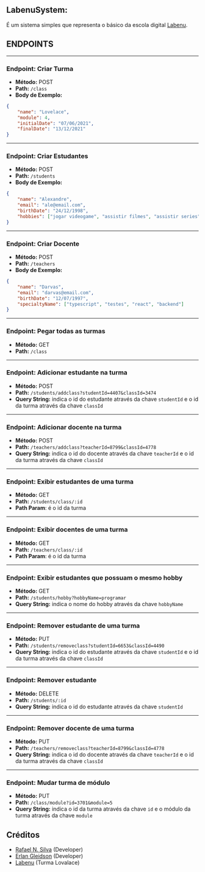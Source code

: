 ## LabenuSystem:

É um sistema simples que representa o básico da escola digital [Labenu](https://www.labenu.com.br/).

## ENDPOINTS

---

### **Endpoint**: Criar Turma

-   **Método:** POST
-   **Path:** `/class`
-   **Body de Exemplo:**

```json
{
    "name": "Lovelace",
    "module": 4,
    "initialDate": "07/06/2021",
    "finalDate": "13/12/2021"
}
```

---

### **Endpoint**: Criar Estudantes

-   **Método:** POST
-   **Path:** `/students`
-   **Body de Exemplo:**

```json
{
    "name": "Alexandre",
    "email": "ale@email.com",
    "birthDate": "24/12/1998",
    "hobbies": ["jogar videogame", "assistir filmes", "assistir series", "programar"]
}
```

---

### **Endpoint**: Criar Docente

-   **Método:** POST
-   **Path:** `/teachers`
-   **Body de Exemplo:**

```json
{
    "name": "Darvas",
    "email": "darvas@email.com",
    "birthDate": "12/07/1997",
    "specialtyName": ["typescript", "testes", "react", "backend"]
}
```

---

### **Endpoint**: Pegar todas as turmas

-   **Método:** GET
-   **Path:** `/class`

---

### **Endpoint**: Adicionar estudante na turma

-   **Método:** POST
-   **Path:** `/students/addclass?studentId=4407&classId=3474`
-   **Query String:** indica o id do estudante através da chave `studentId` e o id da turma através da chave `classId`

---

### **Endpoint**: Adicionar docente na turma

-   **Método:** POST
-   **Path:** `/teachers/addclass?teacherId=8799&classId=4778`
-   **Query String:** indica o id do docente através da chave `teacherId` e o id da turma através da chave `classId`

---

### **Endpoint**: Exibir estudantes de uma turma

-   **Método:** GET
-   **Path:** `/students/class/:id`
-   **Path Param**: é o id da turma

---

### **Endpoint**: Exibir docentes de uma turma

-   **Método:** GET
-   **Path:** `/teachers/class/:id`
-   **Path Param**: é o id da turma

---

### **Endpoint**: Exibir estudantes que possuam o mesmo hobby

-   **Método:** GET
-   **Path:** `/students/hobby?hobbyName=programar`
-   **Query String:** indica o nome do hobby através da chave `hobbyName`

---

### **Endpoint**: Remover estudante de uma turma

-   **Método:** PUT
-   **Path:** `/students/removeclass?studentId=6653&classId=4490`
-   **Query String:** indica o id do estudante através da chave `studentId` e o id da turma através da chave `classId`

---

### **Endpoint**: Remover estudante

-   **Método:** DELETE
-   **Path:** `/students/:id`
-   **Query String:** indica o id do estudante através da chave `studentId`

---

### **Endpoint**: Remover docente de uma turma

-   **Método:** PUT
-   **Path:** `/teachers/removeclass?teacherId=8799&classId=4778`
-   **Query String:** indica o id do docente através da chave `teacherId` e o id da turma através da chave `classId`

---

### **Endpoint**: Mudar turma de módulo

-   **Método:** PUT
-   **Path:** `/class/module?id=3701&module=5`
-   **Query String:** indica o id da turma através da chave `id` e o módulo da turma através da chave `module`


## Créditos
- [Rafael N. Silva](https://github.com/rafansilva) (Developer)
- [Erlan Gleidson](https://github.com/Carvalho001) (Developer)
- [Labenu](https://www.labenu.com.br/) (Turma Lovalace)